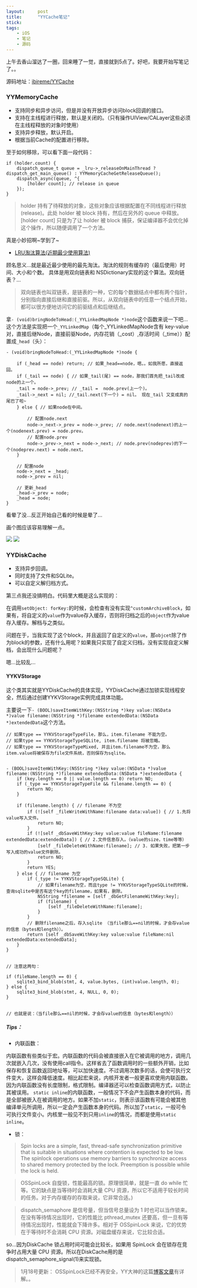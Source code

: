 ```yaml
---
layout:     post
title:      "YYCache笔记"
stick:      
tags:
    - iOS
    - 笔记
    - 源码
---
```


上午去香山溜达了一圈，回来睡了一觉，直接就到5点了。好吧，我要开始写笔记了。。

源码地址：[ibireme/YYCache](https://github.com/ibireme/YYCache)

### YYMemoryCache

* 支持同步和异步访问，但是并没有开放异步访问block回调的接口。
* 支持在主线程进行释放，默认是关闭的。（只有操作UIView/CALayer这些必须在主线程释放的对象时使用）
* 支持异步释放，默认开启。
* 根据当前Cache的配置进行移除。	

至于如何移除，可以看下面一段代码：

```objc
if (holder.count) {
    dispatch_queue_t queue = _lru->_releaseOnMainThread ? dispatch_get_main_queue() : YYMemoryCacheGetReleaseQueue();
    dispatch_async(queue, ^{
        [holder count]; // release in queue
	});	
}
```	

> holder 持有了待释放的对象，这些对象应该根据配置在不同线程进行释放(release)。此处 holder 被 block 持有，然后在另外的 queue 中释放。[holder count] 只是为了让 holder 被 block 捕获，保证编译器不会优化掉这个操作，所以随便调用了一个方法。

真是小妙招啊~学到了~


   * [LRU淘汰算法(近期最少使用算法)](https://en.wikipedia.org/wiki/Cache_algorithms#LRU)
   
   顾名思义...就是最近最少使用的最先淘汰。淘汰的规则有缓存的（最后使用）时间、大小和个数。
   具体是用双向链表和 NSDictionary实现的这个算法。双向链表？...
   
> 双向链表也叫双链表，是链表的一种，它的每个数据结点中都有两个指针，分别指向直接后继和直接前驱。所以，从双向链表中的任意一个结点开始，都可以很方便地访问它的前驱结点和后继结点。

拿`- (void)bringNodeToHead:(_YYLinkedMapNode *)node`这个函数来说一下吧...
这个方法是实现把一个`_YYLinkedMap`（每个_YYLinkedMapNode含有 key-value对，直接后继Node，直接前驱Node，内存花销（_cost）,存活时间（_time））配置成`_head`（头）：

```objc
- (void)bringNodeToHead:(_YYLinkedMapNode *)node {

    if (_head == node) return; // 如果_head==node，嗯。。如我所愿，直接返回。
    if (_tail == node) { // 如果_tail(尾) == node，那我们首先把_tail改成node的上一个。
    _tail = node->_prev; // _tail =  node.prev(上一个)。
    _tail->_next = nil; //_tail.next(下一个) = nil。 现在_tail 又变成真的尾巴了啦~
    } else { // 如果node在中间。
	
        // 配置node.next
        node->_next->_prev = node->_prev; // node.next(nodenext)的上一个(nodenext.prev) = node.prev。
        // 配置node.prev
        node->_prev->_next = node->_next; // node.prev(nodeprev)的下一个(nodeprev.next) = node.next。
    } 
	
    // 配置node
    node->_next = _head;
    node->_prev = nil;
		    
    // 更新_head
    _head->_prev = node;
    _head = node;
}
```
看晕了没...反正开始自己看的时候是晕了...

画个图应该容易理解一点。

![](http://7xpyhz.com1.z0.glb.clouddn.com/01.png_w600hfree)
![](http://7xpyhz.com1.z0.glb.clouddn.com/02.png_w600hfree)





### YYDiskCache

* 支持异步回调。
* 同时支持了文件和SQLite。
* 可以自定义解归档方式。
	
第三点我还没搞明白。代码里大概是这么实现的：

在调用`setObject: forKey:`的时候，会检查有没有实现`^customArchiveBlock`，如果有，将自定义的`value`作为value存入缓存，否则将归档之后的`object`作为value存入缓存。解档与之类似。

问题在于，当我实现了这个block，并且返回了自定义的`value`，那`objcet`除了作为block的参数，还有什么用呢？如果我只实现了自定义归档，没有实现自定义解档，会出现什么问题呢？

嗯...比较乱...


		
#### YYKVStorage

这个类其实就是YYDiskCache的具体实现，YYDiskCache通过加锁实现线程安全，然后通过创建YYKVStorage实例完成具体功能。

主要说一下`- (BOOL)saveItemWithKey:(NSString *)key
                  value:(NSData *)value
               filename:(NSString *)filename
           extendedData:(NSData *)extendedData`这个方法。
           

```objc
// 如果type == YYKVStorageTypeFile，那么，item.filename 不能为空。
// 如果type == YYKVStorageTypeSQLite, item.filename 将被忽略。
// 如果type == YYKVStorageTypeMixed, 并且item.filename不为空，那么item.value将被保存为file文件系统，否则保存为sqlite。


- (BOOL)saveItemWithKey:(NSString *)key value:(NSData *)value filename:(NSString *)filename extendedData:(NSData *)extendedData {
    if (key.length == 0 || value.length == 0) return NO;
    if (_type == YYKVStorageTypeFile && filename.length == 0) {
        return NO;
    }
    
    if (filename.length) { // filename 不为空
        if (![self _fileWriteWithName:filename data:value]) { // 1.先将value写入文件。
            return NO;
        }
        if (![self _dbSaveWithKey:key value:value fileName:filename extendedData:extendedData]) { // 2.文件信息存入。（value的size，time等等）
            [self _fileDeleteWithName:filename]; // 3. 如果失败，把第一步写入成功的value文件删除。
            return NO;
        }
        return YES;
    } else { // filename 为空
        if (_type != YYKVStorageTypeSQLite) {
            // 如果filename为空，而且type != YYKVStorageTypeSQLite的时候，查询sqlite中是否有这个key的filename，如果有，删除。
            NSString *filename = [self _dbGetFilenameWithKey:key];
            if (filename) {
                [self _fileDeleteWithName:filename];
            }
        }
        // 删除filename之后，存入sqlite （当file那么==nil的时候，才会存value的信息（bytes和length））。
        return [self _dbSaveWithKey:key value:value fileName:nil extendedData:extendedData];
    }
}


// 注意这两句： 
   
if (fileName.length == 0) {
    sqlite3_bind_blob(stmt, 4, value.bytes, (int)value.length, 0);
} else {
    sqlite3_bind_blob(stmt, 4, NULL, 0, 0);
}
    
    
// 也就是说：（当file那么==nil的时候，才会存value的信息（bytes和length））
```


##### Tips：

* 内联函数：

>
 内联函数有些类似于宏。内联函数的代码会被直接嵌入在它被调用的地方，调用几次就嵌入几次，没有使用call指令。这样省去了函数调用时的一些额外开销，比如保存和恢复函数返回地址等，可以加快速度。不过调用次数多的话，会使可执行文件变大，这样会降低速度。相比起宏来说，内核开发者一般更喜欢使用内联函数。因为内联函数没有长度限制，格式限制。编译器还可以检查函数调用方式，以防止其被误用。
`static inline`的内联函数，一般情况下不会产生函数本身的代码，而是全部被嵌入在被调用的地方。如果不加`static`，则表示该函数有可能会被其他编译单元所调用，所以一定会产生函数本身的代码。所以加了`static`，一般可令可执行文件变小。内核里一般见不到只用`inline`的情况，而都是使用`static inline`。



* 锁：

> Spin locks are a simple, fast, thread-safe synchronization primitive that is suitable in situations
where contention is expected to be low. The spinlock operations use memory barriers to synchronize
access to shared memory protected by the lock. Preemption is possible while the lock is held.

> OSSpinLock 自旋锁，性能最高的锁。原理很简单，就是一直 do while 忙等。它的缺点是当等待时会消耗大量 CPU 资源，所以它不适用于较长时间的任务。对于内存缓存的存取来说，它非常合适。)

> dispatch_semaphore 是信号量，但当信号总量设为 1 时也可以当作锁来。在没有等待情况出现时，它的性能比 pthread_mutex 还要高，但一旦有等待情况出现时，性能就会下降许多。相对于 OSSpinLock 来说，它的优势在于等待时不会消耗 CPU 资源。对磁盘缓存来说，它比较合适。

so...因为DiskCache 锁占用时间可能会比较长，如果用 SpinLock 会在锁存在竞争时占用大量 CPU 资源。所以在DiskCache用的是dispatch_semaphore_signal(1)来实现锁。

> 1月18号更新：
 OSSpinLock已经不再安全，YY大神的这篇[博客文章](http://blog.ibireme.com/2016/01/16/spinlock_is_unsafe_in_ios/)有详解。。
 
